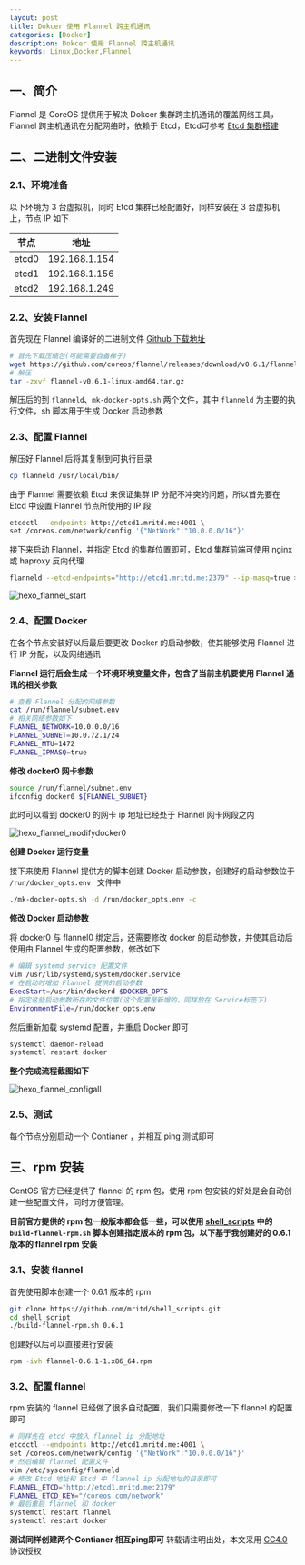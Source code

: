 ```yaml
---
layout: post
title: Dokcer 使用 Flannel 跨主机通讯
categories: [Docker]
description: Dokcer 使用 Flannel 跨主机通讯
keywords: Linux,Docker,Flannel
---
```


## 一、简介

Flannel 是 CoreOS 提供用于解决 Dokcer 集群跨主机通讯的覆盖网络工具，Flannel 跨主机通讯在分配网络时，依赖于 Etcd，Etcd可参考 [Etcd 集群搭建](http://mritd.me/2016/09/01/Etcd-%E9%9B%86%E7%BE%A4%E6%90%AD%E5%BB%BA/)

## 二、二进制文件安装

### 2.1、环境准备

以下环境为 3 台虚拟机，同时 Etcd 集群已经配置好，同样安装在 3 台虚拟机上，节点 IP 如下

|节点|地址|
|----|----|
|etcd0|192.168.1.154|
|etcd1|192.168.1.156|
|etcd2|192.168.1.249|

<!--more-->

### 2.2、安装 Flannel

首先现在 Flannel 编译好的二进制文件 [Github 下载地址](https://github.com/coreos/flannel/releases)

``` sh
# 首先下载压缩包(可能需要自备梯子)
wget https://github.com/coreos/flannel/releases/download/v0.6.1/flannel-v0.6.1-linux-amd64.tar.gz
# 解压
tar -zxvf flannel-v0.6.1-linux-amd64.tar.gz
```

解压后的到 `flanneld`、`mk-docker-opts.sh` 两个文件，其中 `flanneld` 为主要的执行文件，sh 脚本用于生成 Docker 启动参数

### 2.3、配置 Flannel

解压好 Flannel 后将其复制到可执行目录

``` sh
cp flanneld /usr/local/bin/
```

由于 Flannel 需要依赖 Etcd 来保证集群 IP 分配不冲突的问题，所以首先要在 Etcd 中设置 Flannel 节点所使用的 IP 段

``` sh
etcdctl --endpoints http://etcd1.mritd.me:4001 \
set /coreos.com/network/config '{"NetWork":"10.0.0.0/16"}'
```

接下来启动 Flannel，并指定 Etcd 的集群位置即可，Etcd 集群前端可使用 nginx 或 haproxy 反向代理

``` sh
flanneld --etcd-endpoints="http://etcd1.mritd.me:2379" --ip-masq=true >> /var/log/flanneld.log 2>&1 &
```

![hexo_flannel_start](https://cdn.mritd.me/markdown/hexo_flannel_start.png)

### 2.4、配置 Docker

在各个节点安装好以后最后要更改 Docker 的启动参数，使其能够使用 Flannel 进行 IP 分配，以及网络通讯

**Flannel 运行后会生成一个环境环境变量文件，包含了当前主机要使用 Flannel 通讯的相关参数**

``` sh
# 查看 Flannel 分配的网络参数
cat /run/flannel/subnet.env
# 相关网络参数如下
FLANNEL_NETWORK=10.0.0.0/16
FLANNEL_SUBNET=10.0.72.1/24
FLANNEL_MTU=1472
FLANNEL_IPMASQ=true
```

**修改 docker0 网卡参数**

``` sh
source /run/flannel/subnet.env
ifconfig docker0 ${FLANNEL_SUBNET}
```

此时可以看到 docker0 的网卡 ip 地址已经处于 Flannel 网卡网段之内

![hexo_flannel_modifydocker0](https://cdn.mritd.me/markdown/hexo_flannel_modifydocker0.png)

**创建 Docker 运行变量**

接下来使用 Flannel 提供方的脚本创建 Docker 启动参数，创建好的启动参数位于 `/run/docker_opts.env ` 文件中

``` sh
./mk-docker-opts.sh -d /run/docker_opts.env -c
```

**修改 Docker 启动参数**

将 docker0 与 flannel0 绑定后，还需要修改 docker 的启动参数，并使其启动后使用由 Flannel 生成的配置参数，修改如下

``` sh
# 编辑 systemd service 配置文件
vim /usr/lib/systemd/system/docker.service
# 在启动时增加 Flannel 提供的启动参数
ExecStart=/usr/bin/dockerd $DOCKER_OPTS
# 指定这些启动参数所在的文件位置(这个配置是新增的，同样放在 Service标签下)
EnvironmentFile=/run/docker_opts.env
```

然后重新加载 systemd 配置，并重启 Docker 即可

``` sh
systemctl daemon-reload
systemctl restart docker
```

**整个完成流程截图如下**

![hexo_flannel_configall](https://cdn.mritd.me/markdown/hexo_flannel_configall.png)

### 2.5、测试

每个节点分别启动一个 Contianer ，并相互 ping 测试即可

## 三、rpm 安装

CentOS 官方已经提供了 flannel 的 rpm 包，使用 rpm 包安装的好处是会自动创建一些配置文件，同时方便管理。

**目前官方提供的 rpm 包一般版本都会低一些，可以使用 [shell_scripts](https://github.com/mritd/shell_scripts) 中的 `build-flannel-rpm.sh` 脚本创建指定版本的 rpm 包，以下基于我创建好的 0.6.1 版本的 flannel rpm 安装**

### 3.1、安装 flannel

首先使用脚本创建一个 0.6.1 版本的 rpm

``` sh
git clone https://github.com/mritd/shell_scripts.git
cd shell_script
./build-flannel-rpm.sh 0.6.1
```

创建好以后可以直接进行安装

``` sh
rpm -ivh flannel-0.6.1-1.x86_64.rpm
```

### 3.2、配置 flannel

rpm 安装的 flannel 已经做了很多自动配置，我们只需要修改一下 flannel 的配置即可

``` sh
# 同样先在 etcd 中放入 flannel ip 分配地址
etcdctl --endpoints http://etcd1.mritd.me:4001 \
set /coreos.com/network/config '{"NetWork":"10.0.0.0/16"}'
# 然后编辑 flannel 配置文件
vim /etc/sysconfig/flanneld
# 修改 Etcd 地址和 Etcd 中 flannel ip 分配地址的目录即可
FLANNEL_ETCD="http://etcd1.mritd.me:2379"
FLANNEL_ETCD_KEY="/coreos.com/network"
# 最后重启 flannel 和 docker
systemctl restart flannel
systemctl restart docker
```

**测试同样创建两个 Contianer 相互ping即可**
转载请注明出处，本文采用 [CC4.0](http://creativecommons.org/licenses/by-nc-nd/4.0/) 协议授权
